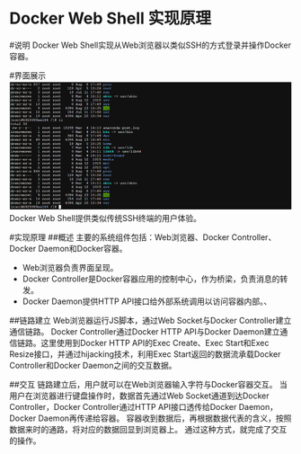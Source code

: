 Docker Web Shell 实现原理
===
#说明
Docker Web Shell实现从Web浏览器以类似SSH的方式登录并操作Docker容器。

#界面展示
![](https://github.com/croiuki/docker-doc/blob/master/images/docker-web-shell/web-shell-1.png)
Docker Web Shell提供类似传统SSH终端的用户体验。

#实现原理
##概述
主要的系统组件包括：Web浏览器、Docker Controller、Docker Daemon和Docker容器。
+ Web浏览器负责界面呈现。
+ Docker Controller是Docker容器应用的控制中心，作为桥梁，负责消息的转发。
+ Docker Daemon提供HTTP API接口给外部系统调用以访问容器内部。、

##链路建立
Web浏览器运行JS脚本，通过Web Socket与Docker Controller建立通信链路。
Docker Controller通过Docker HTTP API与Docker Daemon建立通信链路。这里使用到Docker HTTP API的Exec Create、Exec Start和Exec Resize接口，并通过hijacking技术，利用Exec Start返回的数据流承载Docker Controller和Docker Daemon之间的交互数据。

##交互
链路建立后，用户就可以在Web浏览器输入字符与Docker容器交互。
当用户在浏览器进行键盘操作时，数据首先通过Web Socket通道到达Docker Controller，Docker Controller通过HTTP API接口透传给Docker Daemon，Docker Daemon再传递给容器。
容器收到数据后，再根据数据代表的含义，按照数据来时的通路，将对应的数据回显到浏览器上。
通过这种方式，就完成了交互的操作。

